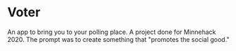 # Voter

An app to bring you to your polling place. A project done for Minnehack 2020. The prompt was to create something that "promotes the social good."
